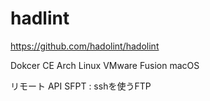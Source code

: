 # hadlint

https://github.com/hadolint/hadolint




Dokcer CE
Arch Linux
VMware Fusion
macOS


リモート API
SFPT : sshを使うFTP
